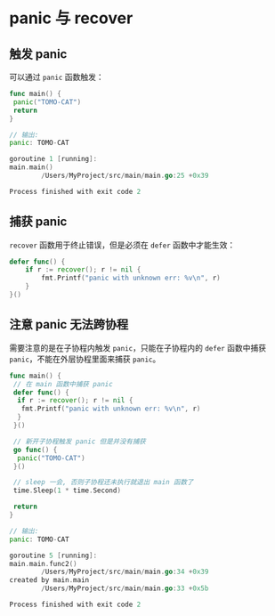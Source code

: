 # panic 与 recover

## 触发 panic

可以通过 `panic` 函数触发：

```go
func main() {
 panic("TOMO-CAT")
 return
}

// 输出:
panic: TOMO-CAT

goroutine 1 [running]:
main.main()
        /Users/MyProject/src/main/main.go:25 +0x39

Process finished with exit code 2
```

## 捕获 panic

`recover` 函数用于终止错误，但是必须在 `defer` 函数中才能生效：

```go
defer func() {
    if r := recover(); r != nil {
        fmt.Printf("panic with unknown err: %v\n", r)
    }
}()
```

## 注意 panic 无法跨协程

需要注意的是在子协程内触发 `panic`，只能在子协程内的 `defer` 函数中捕获 `panic`，不能在外层协程里面来捕获 `panic`。

```go
func main() {
 // 在 main 函数中捕获 panic
 defer func() {
  if r := recover(); r != nil {
   fmt.Printf("panic with unknown err: %v\n", r)
  }
 }()

 // 新开子协程触发 panic 但是并没有捕获
 go func() {
  panic("TOMO-CAT")
 }()

 // sleep 一会, 否则子协程还未执行就退出 main 函数了
 time.Sleep(1 * time.Second)

 return
}

// 输出:
panic: TOMO-CAT

goroutine 5 [running]:
main.main.func2()
        /Users/MyProject/src/main/main.go:34 +0x39
created by main.main
        /Users/MyProject/src/main/main.go:33 +0x5b

Process finished with exit code 2
```